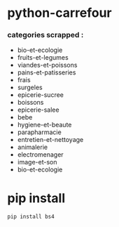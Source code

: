 # python-carrefour
### categories scrapped :
  * bio-et-ecologie
  * fruits-et-legumes
  * viandes-et-poissons
  * pains-et-patisseries
  * frais
  * surgeles
  * epicerie-sucree
  * boissons
  * epicerie-salee
  * bebe
  * hygiene-et-beaute
  * parapharmacie
  * entretien-et-nettoyage
  * animalerie
  * electromenager
  * image-et-son
  * bio-et-ecologie

# pip install
```
pip install bs4
```
